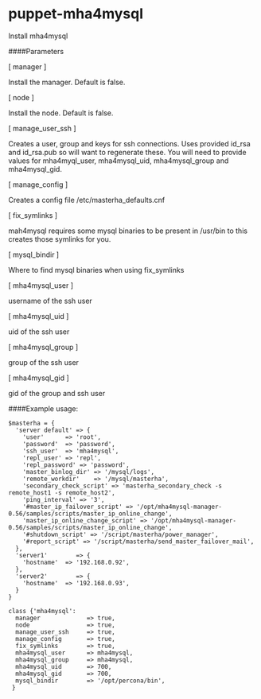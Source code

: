 # puppet-mha4mysql
Install mha4mysql

####Parameters

[ manager ]

Install the manager. Default is false.

[ node ]

Install the node. Default is false.

[ manage_user_ssh ]

Creates a user, group and keys for ssh connections. Uses provided id_rsa and id_rsa.pub so will want to regenerate these. You will need to provide values for mha4myql_user, mha4mysql_uid, mha4mysql_group and mha4mysql_gid.

[ manage_config ]

Creates a config file /etc/masterha_defaults.cnf

[ fix_symlinks ]

mah4mysql requires some mysql binaries to be present in /usr/bin to this creates those symlinks for you.

[ mysql_bindir ]

Where to find mysql binaries when using fix_symlinks

[ mha4mysql_user ]

username of the ssh user

[ mha4mysql_uid ]

uid of the ssh user

[ mha4mysql_group ]

group of the ssh user

[ mha4mysql_gid ]

gid of the group and ssh user


####Example usage:

```
$masterha = {
  'server default' => {
    'user'      => 'root',
    'password'  => 'password',
    'ssh_user'  => 'mha4mysql',
    'repl_user' => 'repl',
    'repl_password' => 'password',
    'master_binlog_dir' => '/mysql/logs',
    'remote_workdir'    => '/mysql/masterha',
    'secondary_check_script' => 'masterha_secondary_check -s remote_host1 -s remote_host2',
    'ping_interval' => '3',
    '#master_ip_failover_script' => '/opt/mha4mysql-manager-0.56/samples/scripts/master_ip_online_change',
    'master_ip_online_change_script' => '/opt/mha4mysql-manager-0.56/samples/scripts/master_ip_online_change',
    '#shutdown_script' => '/script/masterha/power_manager',
    '#report_script' => '/script/masterha/send_master_failover_mail',
  },
  'server1'        => {
    'hostname'  => '192.168.0.92',
  },
  'server2'        => {
    'hostname'  => '192.168.0.93',
  }
}

class {'mha4mysql':
  manager             => true,
  node                => true,
  manage_user_ssh     => true,
  manage_config       => true,
  fix_symlinks        => true,
  mha4mysql_user      => mha4mysql,
  mha4mysql_group     => mha4mysql,
  mha4mysql_uid       => 700,
  mha4mysql_gid       => 700,
  mysql_bindir        => '/opt/percona/bin',
 }
 ```

